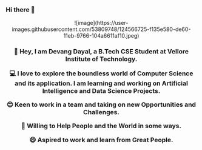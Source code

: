 ### Hi there 👋

<!--
**devangdayal/devangdayal** is a ✨ _special_ ✨ repository because its `README.md` (this file) appears on your GitHub profile.

Here are some ideas to get you started:

- 🔭 I’m currently working on ...
- 🌱 I’m currently learning ...
- 👯 I’m looking to collaborate on ...
- 🤔 I’m looking for help with ...
- 💬 Ask me about ...
- 📫 How to reach me: ...
- 😄 Pronouns: ...
- ⚡ Fun fact: ...
-->

<div align="center">
 ![image](https://user-images.githubusercontent.com/53809748/124566725-f135e580-de60-11eb-9766-104a6611af10.jpeg)
 <h3>
👋 Hey, I am Devang Dayal, a B.Tech CSE Student at Vellore Institute of Technology.

💻 I love to explore the boundless world of Computer Science and its application. I am learning and working on Artificial Intelligence and Data Science Projects.

😊 Keen to work in a team and taking on new Opportunities and Challenges. 

🌳 Willing to Help People and the World in some ways.

😄 Aspired to work and learn from Great People.
  </h3>
 
</div>
  
  
